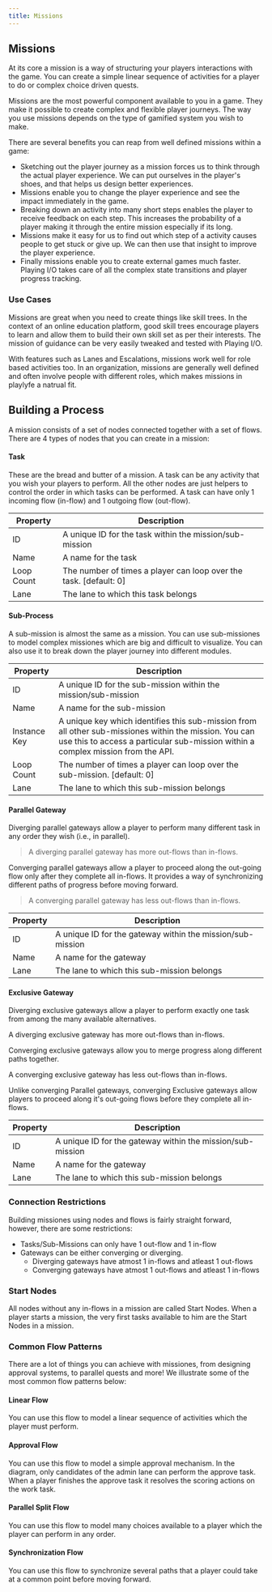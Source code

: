 ```yaml
---
title: Missions
---
```


## Missions

At its core a mission is a way of structuring your players interactions with the game. You can create a simple linear sequence of activities for a player to do or complex choice driven quests.

Missions are the most powerful component available to you in a game. They make it possible to create complex and flexible player journeys. The way you use missions depends on the type of gamified system you wish to make.

There are several benefits you can reap from well defined missions within a game:

* Sketching out the player journey as a mission forces us to think through the actual player experience. We can put ourselves in the player's shoes, and that helps us design better experiences.
* Missions enable you to change the player experience and see the impact immediately in the game.
* Breaking down an activity into many short steps enables the player to receive feedback on each step. This increases the probability of a player making it through the entire mission especially if its long.
* Missions make it easy for us to find out which step of a activity causes people to get stuck or give up. We can then use that insight to improve the player experience.
* Finally missions enable you to create external games much faster. Playing I/O takes care of all the complex state transitions and player progress tracking.

### Use Cases

Missions are great when you need to create things like skill trees. In the context of an online education platform, good skill trees encourage players to learn and allow them to build their own skill set as per their interests. The mission of guidance can be very easily tweaked and tested with Playing I/O.

With features such as Lanes and Escalations, missions work well for role based activities too. In an organization, missions are generally well defined and often involve people with different roles, which makes missions in playlyfe a natrual fit.

## Building a Process

A mission consists of a set of nodes connected together with a set of flows. There are 4 types of nodes that you can create in a mission:

#### Task

These are the bread and butter of a mission. A task can be any activity that you wish your players to perform. All the other nodes are just helpers to control the order in which tasks can be performed. A task can have only 1 incoming flow (in-flow) and 1 outgoing flow (out-flow).

| Property | Description |
|----------|-------------|
| ID       | A unique ID for the task within the mission/sub-mission |
| Name     | A name for the task |
| Loop Count | The number of times a player can loop over the task. [default: 0] |
| Lane     | The lane to which this task belongs |

#### Sub-Process

A sub-mission is almost the same as a mission. You can use sub-missiones to model complex missiones which are big and difficult to visualize. You can also use it to break down the player journey into different modules.

| Property | Description |
|----------|-------------|
| ID       | A unique ID for the sub-mission within the mission/sub-mission |
| Name     | A name for the sub-mission |
| Instance Key | A unique key which identifies this sub-mission from all other sub-missiones within the mission. You can use this to access a particular sub-mission within a complex mission from the API. |
| Loop Count | The number of times a player can loop over the sub-mission. [default: 0] |
| Lane     | The lane to which this sub-mission belongs |

#### Parallel Gateway

Diverging parallel gateways allow a player to perform many different task in any order they wish (i.e., in parallel).

> A diverging parallel gateway has more out-flows than in-flows.

Converging parallel gateways allow a player to proceed along the out-going flow only after they complete all in-flows. It provides a way of synchronizing different paths of progress before moving forward.

> A converging parallel gateway has less out-flows than in-flows.

| Property | Description |
|----------|-------------|
| ID       | A unique ID for the gateway within the mission/sub-mission |
| Name     | A name for the gateway |
| Lane     | The lane to which this sub-mission belongs |

#### Exclusive Gateway

Diverging exclusive gateways allow a player to perform exactly one task from among the many available alternatives.

A diverging exclusive gateway has more out-flows than in-flows.

Converging exclusive gateways allow you to merge progress along different paths together.

A converging exclusive gateway has less out-flows than in-flows.

Unlike converging Parallel gateways, converging Exclusive gateways allow players to proceed along it's out-going flows before they complete all in-flows.

| Property | Description |
|----------|-------------|
| ID       | A unique ID for the gateway within the mission/sub-mission |
| Name     | A name for the gateway |
| Lane     | The lane to which this sub-mission belongs |


### Connection Restrictions

Building missiones using nodes and flows is fairly straight forward, however, there are some restrictions:

* Tasks/Sub-Missions can only have 1 out-flow and 1 in-flow
* Gateways can be either converging or diverging.
  * Diverging gateways have atmost 1 in-flows and atleast 1 out-flows
  * Converging gateways have atmost 1 out-flows and atleast 1 in-flows


### Start Nodes

All nodes without any in-flows in a mission are called Start Nodes. When a player starts a mission, the very first tasks available to him are the Start Nodes in a mission.


### Common Flow Patterns

There are a lot of things you can achieve with missiones, from designing approval systems, to parallel quests and more! We illustrate some of the most common flow patterns below:

#### Linear Flow

You can use this flow to model a linear sequence of activities which the player must perform.

#### Approval Flow

You can use this flow to model a simple approval mechanism. In the diagram, only candidates of the admin lane can perform the approve task. When a player finishes the approve task it resolves the scoring actions on the work task.

#### Parallel Split Flow

You can use this flow to model many choices available to a player which the player can perform in any order.

#### Synchronization Flow

You can use this flow to synchronize several paths that a player could take at a common point before moving forward.


